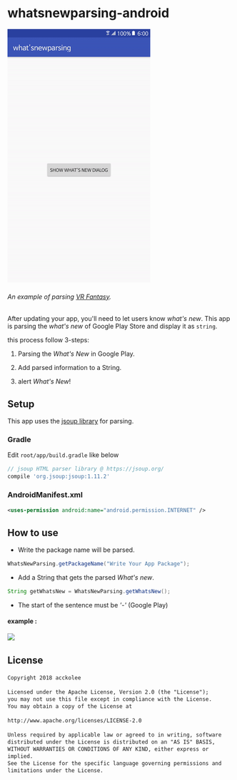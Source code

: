 # whatsnewparsing-android
![AppScreen](https://github.com/accko199806/whatsnewparsing/blob/master/AppScreen.gif)
###### An example of parsing [VR Fantasy](https://play.google.com/store/apps/details?id=com.Chibig.VRFantasy).

After updating your app, you'll need to let users know *what's new*. This app is parsing the *what's new* of Google Play Store and display it as `string`.

this process follow 3-steps:

1. Parsing the *What's New* in Google Play.

2. Add parsed information to a String.

3. alert *What's New*!

## Setup
This app uses the [jsoup library](https://jsoup.org) for parsing.
### Gradle
Edit `root/app/build.gradle` like below
```gradle
// jsoup HTML parser library @ https://jsoup.org/
compile 'org.jsoup:jsoup:1.11.2'
```

### AndroidManifest.xml
```xml
<uses-permission android:name="android.permission.INTERNET" />
```

## How to use
- Write the package name will be parsed.
```java
WhatsNewParsing.getPackageName("Write Your App Package");
```

- Add a String that gets the parsed *What's new*.
```java
String getWhatsNew = WhatsNewParsing.getWhatsNew();
```

- The start of the sentence must be *'-'* (Google Play)
#### example : 
<img src="https://github.com/accko199806/whatsnewparsing-android/blob/master/start_of_the_sentence.png?raw=true" width="400">

## License
```
Copyright 2018 acckolee

Licensed under the Apache License, Version 2.0 (the "License");
you may not use this file except in compliance with the License.
You may obtain a copy of the License at

http://www.apache.org/licenses/LICENSE-2.0

Unless required by applicable law or agreed to in writing, software
distributed under the License is distributed on an "AS IS" BASIS,
WITHOUT WARRANTIES OR CONDITIONS OF ANY KIND, either express or implied.
See the License for the specific language governing permissions and
limitations under the License.
```